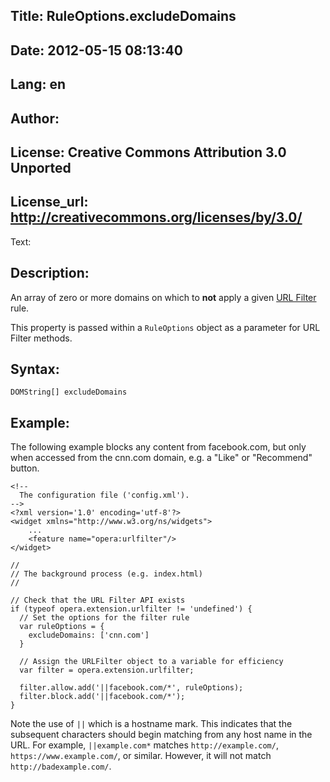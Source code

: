 Title: RuleOptions.excludeDomains
----
Date: 2012-05-15 08:13:40
----
Lang: en
----
Author: 
----
License: Creative Commons Attribution 3.0 Unported
----
License_url: http://creativecommons.org/licenses/by/3.0/
----
Text:

<h2>Description:</h2>

<p>An array of zero or more domains on which to <b>not</b> apply a given <a href="/articles/view/extensions-api-urlfilter/">URL Filter</a> rule.</p>

<p>This property is passed within a <code>RuleOptions</code> object as a parameter for URL Filter methods.</p>

<h2>Syntax:</h2>

<p><code>DOMString[] excludeDomains</code></p>

<h2>Example:</h2>

<p>The following example blocks any content from facebook.com, but only when accessed from the cnn.com domain, e.g. a &quot;Like&quot; or &quot;Recommend&quot; button.</p>

<pre><code>&lt;!-- 
  The configuration file (&#39;config.xml&#39;).
--&gt;
&lt;?xml version=&#39;1.0&#39; encoding=&#39;utf-8&#39;?&gt;
&lt;widget xmlns=&quot;http://www.w3.org/ns/widgets&quot;&gt;
    ...
    &lt;feature name=&quot;opera:urlfilter&quot;/&gt;
&lt;/widget&gt;</code></pre>    

<pre><code>//
// The background process (e.g. index.html)
//

// Check that the URL Filter API exists
if (typeof opera.extension.urlfilter != &#39;undefined&#39;) {
  // Set the options for the filter rule
  var ruleOptions = {
    excludeDomains: [&#39;cnn.com&#39;]
  }
  
  // Assign the URLFilter object to a variable for efficiency
  var filter = opera.extension.urlfilter;
  
  filter.allow.add(&#39;||facebook.com/*&#39;, ruleOptions);
  filter.block.add(&#39;||facebook.com/*&#39;);
}</code></pre>

<p class="note">Note the use of <code>||</code> which is a hostname mark. This indicates that the subsequent characters should begin matching from any host name in the URL. For example, <code>||example.com*</code> matches <code>http://example.com/</code>, <code>https://www.example.com/</code>, or similar. However, it will not match <code>http://badexample.com/</code>.</p>

